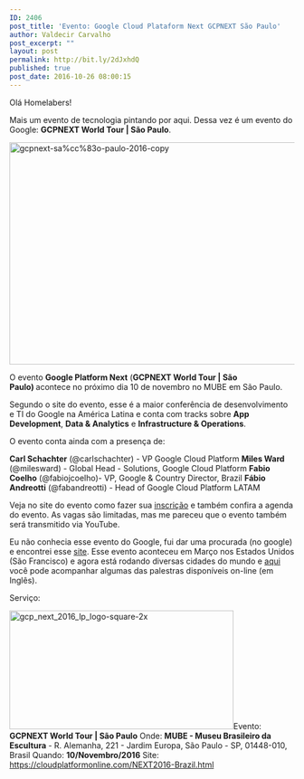 ```yaml
---
ID: 2406
post_title: 'Evento: Google Cloud Plataform Next GCPNEXT São Paulo'
author: Valdecir Carvalho
post_excerpt: ""
layout: post
permalink: http://bit.ly/2dJxhdQ
published: true
post_date: 2016-10-26 08:00:15
---
```

Olá Homelabers!

Mais um evento de tecnologia pintando por aqui. Dessa vez é um evento do Google: <strong>GCPNEXT World Tour | São Paulo</strong>.

<img class="aligncenter wp-image-2409 size-full" src="http://homelaber.com.br/site/wp-content/uploads/2016/10/GCPNEXT-São-Paulo-2016-copy.png" alt="gcpnext-sa%cc%83o-paulo-2016-copy" width="800" height="393" />

O evento <strong>Google Platform Next</strong> (<strong>GCPNEXT World Tour | São Paulo) </strong>acontece no próximo dia 10 de novembro no MUBE em São Paulo.

Segundo o site do evento, esse é a maior conferência de desenvolvimento e TI do Google na América Latina e conta com tracks sobre <strong>App Development</strong>, <strong>Data &amp; Analytics</strong> e <strong>Infrastructure &amp; Operations</strong>.

<!--more-->

O evento conta ainda com a presença de:

<strong>Carl Schachter</strong> (@carlschachter) - VP Google Cloud Platform
<strong>Miles Ward</strong> (@milesward) - Global Head - Solutions, Google Cloud Platform
<strong>Fabio Coelho</strong> (@fabiojcoelho)- VP, Google &amp; Country Director, Brazil
<strong>Fábio Andreotti</strong> (@fabandreotti) - Head of Google Cloud Platform LATAM

Veja no site do evento como fazer sua <a href="https://cloudplatformonline.com/NEXT2016-Brazil.html#formpopup-register" target="_blank">inscrição</a> e também confira a agenda do evento. As vagas são limitadas, mas me pareceu que o evento também será transmitido via YouTube.

Eu não conhecia esse evento do Google, fui dar uma procurada (no google) e encontrei esse <a href="https://cloudplatformonline.com/NEXT2016.html" target="_blank">site</a>. Esse evento aconteceu em Março nos Estados Unidos (São Francisco) e agora está rodando diversas cidades do mundo e <a href="https://www.youtube.com/watch?v=0ExURoTzHpg?rel=0" target="_blank">aqui</a> você pode acompanhar algumas das palestras disponíveis on-line (em Inglês).

Serviço:

<img class="aligncenter wp-image-2407 size-full" src="http://homelaber.com.br/site/wp-content/uploads/2016/10/gcp_next_2016_LP_logo-square-2x.png" alt="gcp_next_2016_lp_logo-square-2x" width="396" height="210" />Evento: <strong>GCPNEXT World Tour | São Paulo</strong>
Onde: <strong>MUBE - Museu Brasileiro da Escultura</strong> - R. Alemanha, 221 - Jardim Europa, São Paulo - SP, 01448-010, Brasil
Quando: <strong>10/Novembro/2016</strong>
Site: <a href="https://cloudplatformonline.com/NEXT2016-Brazil.html" target="_blank">https://cloudplatformonline.com/NEXT2016-Brazil.html</a>

&nbsp;